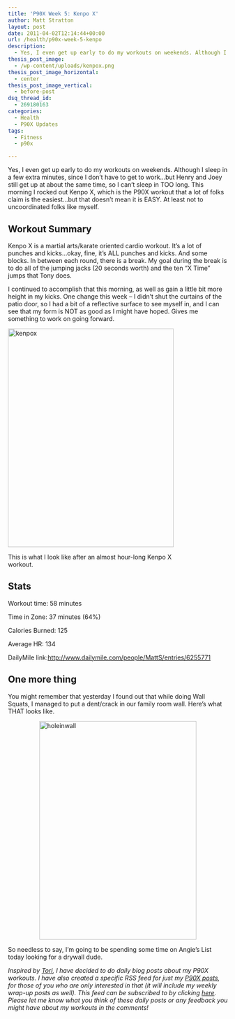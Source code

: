 ```yaml
---
title: 'P90X Week 5: Kenpo X'
author: Matt Stratton
layout: post
date: 2011-04-02T12:14:44+00:00
url: /health/p90x-week-5-kenpo
description:
  - Yes, I even get up early to do my workouts on weekends. Although I sleep in a few extra minutes, since I don’t have to get to work…but Henry and Joey still get up at about the same time, so I can’t sleep in TOO long. This morning I rocked out Kenpo X, which is the P90X workout that a lot of folks claim is the easiest…but that doesn’t mean it is EASY. At least not to uncoordinated folks like myself.
thesis_post_image:
  - /wp-content/uploads/kenpox.png
thesis_post_image_horizontal:
  - center
thesis_post_image_vertical:
  - before-post
dsq_thread_id:
  - 269180163
categories:
  - Health
  - P90X Updates
tags:
  - Fitness
  - p90x

---
```

Yes, I even get up early to do my workouts on weekends. Although I sleep in a few extra minutes, since I don’t have to get to work…but Henry and Joey still get up at about the same time, so I can’t sleep in TOO long. This morning I rocked out Kenpo X, which is the P90X workout that a lot of folks claim is the easiest…but that doesn’t mean it is EASY. At least not to uncoordinated folks like myself.

## Workout Summary

Kenpo X is a martial arts/karate oriented cardio workout. It’s a lot of punches and kicks…okay, fine, it’s ALL punches and kicks. And some blocks. In between each round, there is a break. My goal during the break is to do all of the jumping jacks (20 seconds worth) and the ten “X Time” jumps that Tony does.

I continued to accomplish that this morning, as well as gain a little bit more height in my kicks. One change this week &#8211; I didn&#8217;t shut the curtains of the patio door, so I had a bit of a reflective surface to see myself in, and I can see that my form is NOT as good as I might have hoped. Gives me something to work on going forward.

<div style="width: 390px" class="wp-caption aligncenter">
  <a href="/wp-content/uploads/kenpox.jpg"><img style="background-image: none; padding-left: 0px; padding-right: 0px; display: block; padding-top: 0px;" title="kenpox" src="/wp-content/uploads/kenpox_thumb.jpg" border="0" alt="kenpox" width="380" height="500" /></a>
  
  <p class="wp-caption-text">
    This is what I look like after an almost hour-long Kenpo X workout.
  </p>
</div>

## Stats

Workout time: 58 minutes
  
Time in Zone: 37 minutes (64%)
  
Calories Burned: 125
  
Average HR: 134
  
DailyMile link:<http://www.dailymile.com/people/MattS/entries/6255771>

## One more thing

You might remember that yesterday I found out that while doing Wall Squats, I managed to put a dent/crack in our family room wall. Here’s what THAT looks like.

[<img style="background-image: none; padding-left: 0px; padding-right: 0px; display: block; float: none; margin-left: auto; margin-right: auto; padding-top: 0px; border-width: 0px;" title="holeinwall" src="/wp-content/uploads/holeinwall_thumb.png" border="0" alt="holeinwall" width="360" height="500" />][1]

So needless to say, I&#8217;m going to be spending some time on Angie&#8217;s List today looking for a drywall dude.

_Inspired by [Tori][2], I have decided to do daily blog posts about my P90X workouts. I have also created a specific RSS feed for just my [P90X posts][3], for those of you who are only interested in that (it will include my weekly wrap-up posts as well). This feed can be subscribed to by clicking [here][4]. Please let me know what you think of these daily posts or any feedback you might have about my workouts in the comments!_

 [1]: /wp-content/uploads/holeinwall.png
 [2]: http://torisp90xjourney.com/
 [3]: /tags/p90x
 [4]: http://feeds.feedburner.com/MattP90x